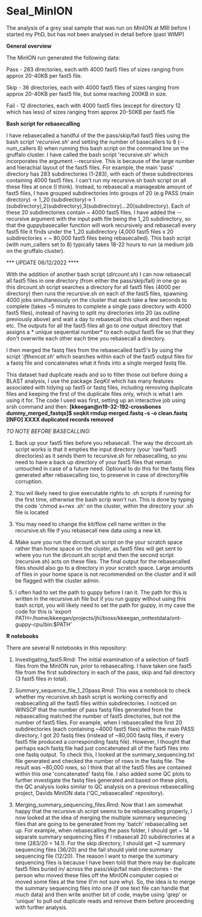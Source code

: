 # Seal_MinION
The analysis of a grey seal sample that was run on MinION at MRI before I started my PhD, but has not been analysed in detail before (past WIMP)

**General overview**

The MinION run generated the following data:

Pass - 283 directories, each with 4000 fast5 files of sizes ranging from approx 20-40KB per fast5 file.

Skip - 36 directories, each with 4000 fast5 files of sizes ranging from approx 20-40KB per fast5 file, but some reaching 200KB in size.

Fail - 12 directories,  each with 4000 fast5 files (except for directory 12 which has less) of sizes ranging from approx 20-50KB per fast5 file


**Bash script for rebasecalling**

I have rebasecalled a handful of the the pass/skip/fail fast5 files using the bash script '*recursive.sh*' and setting the number of basecallers to 8 (--num_callers 8) when running this bash script on the command line on the gruffalo cluster. I have called the bash script 'recursive.sh' which incorporates the argument --recursive. This is because of the large number and hierachial layout of the fast5 files. For example, the main 'pass' directory has 283 subdirectories (1-283), with each of these subdirectories containing 4000 fast5 files. I can't run my recursive.sh bash script on all these files at once (I think). Instead, to rebasecall a manageable amount of fast5 files, I have grouped subdirectories into groups of 20 (e.g PASS (main directory) -> 1_20 (subdirectory)-> 1 (subdirectory),2(subdirectory),3(subdirectory)...20(subdirectory). Each of these 20 subdirectories contain ~ 4000 fast5 files. I have added the --recursive argument with the input path file being the 1_20 subdirectory, so that the guppybasecaller function will work recursively and rebasecall every fast5 file it finds under the 1_20 subdirectory (4,000 fast5 files x 20 subdirectories = ~ 80,000 fast5 files being rebasecalled). This bash script (with num_callers set to 8) typically takes 18-22 hours to run (a medium job on the gruffalo cluster).

*** UPDATE 06/12/2022 ****

With the addition of another bash script (*dircount.sh*) I can now rebasecall all fast5 files in one directory (from either the pass/skip/fail) in one go as this dircount.sh script searches a directory for all fast5 files (4000 per directory) then runs the recursive.sh on  each of the fast5 files, spawning 4000 jobs simultaneously on the cluster that each take a few seconds to complete (takes ~5 minutes to complete a single pass directory with 4000 fast5 files), instead of having to split my directories into 20 (as outline previously above) and wait a day to rebasecall this chunk and then repeat etc. The outputs for all the fast5 files all go to *one* output directory that assigns a * unique sequential number* to each output fast5 file so that they don't overwrite each other each time you rebasecall a directory.

I then merged the fastq files from the rebasecalled fast5's by using the script '*ifthencat.sh*' which searches within each of the fast5 output files for a fastq file and concatenates what it finds into a single merged fastq file.

This dataset had duplicate reads and so to filter those out before doing a BLAST analysis, I use the package *SeqKit* which has many features associated with tidying up fast5 or fastq files, including removing duplicate files and keeping the first of the duplicate files only, which is what I am using it for. The code I used was first, setting up an interactive job using srsh command and then: **[kkeegan@n19-32-192-crossbones dummy_merged_fastqs]$ seqkit rmdup merged.fastq -s -o clean.fastq
[INFO] XXXX duplicated records removed**

*TO NOTE BEFORE BASECALLING:*

1) Back up your fast5 files before you rebasecall. The way the dircount.sh script works is that it empties the input directory (your 'raw'fast5 directories) as it sends them to recursive.sh for rebasecalling, so you need to have a back up directory of your fast5 files that remain untouched in case of a future need. Optional to do this for the fastq files generated after rebasecalling too, to preserve in case of directory/file corruption.

2) You wil likely need to give executable rights to .sh scripts if running for the first time, otherwise the bash scrip won't run. This is done by typing the code 'chmod a+rwx <filename>.sh' on the cluster, within the directory your .sh file is located

3) You may need to change the kit/flow cell name written in the recursive.sh file if you rebasecall new data using a new kit. 

4)  Make sure you run the dircount.sh script on the your scratch space rather than home space on the cluster, as fast5 files will get sent to where you run the dircount.sh script and then the second script (recursive.sh) acts on these files. The final output for the rebasecalled files should also go to a directory in your scratch space. Large amounts of files in your home space is not recommended on the cluster and it will be flagged with the cluster admin.

5) I often had to set the path to guppy before I ran it. The path for this is written in the recursive.sh file but if you run guppy without using this bash script, you will likely need to set the path for guppy, in my case the code for this is 'export PATH=/home/kkeegan/projects/jhi/bioss/kkeegan_onttestdata/ont-guppy-cpu/bin:$PATH'



**R notebooks**

There are several R notebooks in this repository:

1. Investigating_fast5.Rmd: The initial examination of a selection of fast5 files from the MinION run, prior to rebasecalling. I have taken one fast5 file from the first subdirectory in each of the pass, skip and fail directory (3 fast5 files in total). 

2. Summary_sequence_file_1_20pass.Rmd: This was a notebook to check whether my recursive.sh bash script is working correctly and reabsecalling all the fast5 files within subdirectories. I noticed on WINSCP that the number of pass fastq files generated from the rebasecalling matched the number of fast5 directories, but not the number of fast5 files. For example, when I rebasecalled the first 20 subdirectories (each containing ~4000 fast5 files) within the main PASS directory, I got 20 fastq files (instead of ~80,000 fastq files, if every fast5 file produced a corresponding fastq file). However, I thought that perhaps each fastq file had just concatenated all of the fast5 files into one fastq output. To check this, I looked at the summary_sequencing.txt file generated and checked the number of rows in the fastq file. The result was ~80,000 rows, so I think that all the fast5 files are contained within this one 'concatenated' fastq file. I also added some QC plots to further investigate the fastq files generated and based on these plots, the QC analysis looks similar to QC analysis on a previous rebasecalling project, Davids MinION data ('QC_rebasecalled' repository).

3. Merging_summary_sequencing_files.Rmd: Now that I am somewhat happy that the recursive.sh script seems to be rebasecalling properly, I now looked at the idea of merging the multiple summary sequnecing files that are going to be generated from my 'batch' rebasecalling set up. For example, when rebasecalling the pass folder, I should get ~ 14 separate summary sequencing files if I rebasecall 20 subdirectories at a time (283/20 = 14.1). For the skip directory, I should get ~2 summary sequencing files (36/20) and the fail should yield one summary sequencing file (12/20). The reason I want to merge the summary sequencing files is because I have been told that there may be duplicate fast5 files buried in/ across the pass/skip/fail main directories - the person who moved these files off the MinION computer copied or moved some files at the time (I'm not sure why). So, the idea is to merge the summary sequencing files into one (if one text file can handle that much data) and then write another bit of code, maybe using 'grep' or 'unique' to pull out duplicate reads and remove them before proceeding with further analysis.
                                             
